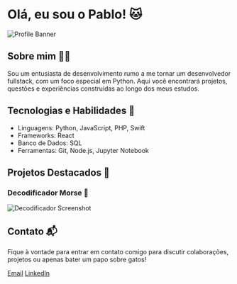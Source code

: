 # Olá, eu sou o Pablo! 🐱

![Profile Banner](https://github.com/pablosxz/https://media.tenor.com/BSM3ZfEkSH8AAAAC/cat-aesthetic.gif)

## Sobre mim 👨‍💻

Sou um entusiasta de desenvolvimento rumo a me tornar um desenvolvedor fullstack, com um foco especial em Python. Aqui você encontrará projetos, questões e experiências construídas ao longo dos meus estudos.

## Tecnologias e Habilidades 🚀

- Linguagens: Python, JavaScript, PHP, Swift
- Frameworks: React
- Banco de Dados: SQL
- Ferramentas: Git, Node.js, Jupyter Notebook

## Projetos Destacados 🌟

### Decodificador Morse 🐾

![Decodificador Screenshot](https://github.com/seuusuario/catflix-projeto/aqui-vai-a-url-da-imagem.jpg)


## Contato 📬

Fique à vontade para entrar em contato comigo para discutir colaborações, projetos ou apenas bater um papo sobre gatos!

[Email](mailto:lucasrn03@gmail.com)
[LinkedIn](https://www.linkedin.com/in/pablosxz)

